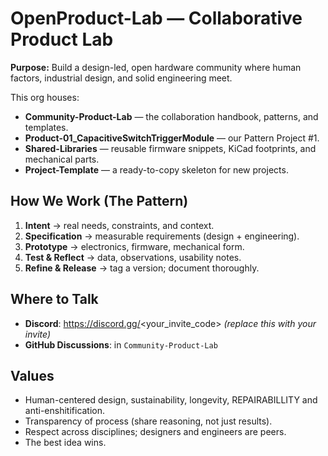 # OpenProduct-Lab — Collaborative Product Lab

**Purpose:** Build a design-led, open hardware community where human factors, industrial design, and solid engineering meet.

This org houses:
- **Community-Product-Lab** — the collaboration handbook, patterns, and templates.
- **Product-01_CapacitiveSwitchTriggerModule** — our Pattern Project #1.
- **Shared-Libraries** — reusable firmware snippets, KiCad footprints, and mechanical parts.
- **Project-Template** — a ready-to-copy skeleton for new projects.

## How We Work (The Pattern)
1. **Intent** → real needs, constraints, and context.
2. **Specification** → measurable requirements (design + engineering).
3. **Prototype** → electronics, firmware, mechanical form.
4. **Test & Reflect** → data, observations, usability notes.
5. **Refine & Release** → tag a version; document thoroughly.

## Where to Talk
- **Discord**: https://discord.gg/<your_invite_code> *(replace this with your invite)*
- **GitHub Discussions**: in `Community-Product-Lab`

## Values
- Human-centered design, sustainability, longevity, REPAIRABILLITY and anti-enshitification.
- Transparency of process (share reasoning, not just results).
- Respect across disciplines; designers and engineers are peers.
- The best idea wins.
